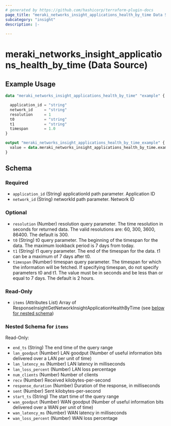 ```yaml
---
# generated by https://github.com/hashicorp/terraform-plugin-docs
page_title: "meraki_networks_insight_applications_health_by_time Data Source - terraform-provider-meraki"
subcategory: "insight"
description: |-
  
---
```


# meraki_networks_insight_applications_health_by_time (Data Source)



## Example Usage

```terraform
data "meraki_networks_insight_applications_health_by_time" "example" {

  application_id = "string"
  network_id     = "string"
  resolution     = 1
  t0             = "string"
  t1             = "string"
  timespan       = 1.0
}

output "meraki_networks_insight_applications_health_by_time_example" {
  value = data.meraki_networks_insight_applications_health_by_time.example.items
}
```

<!-- schema generated by tfplugindocs -->
## Schema

### Required

- `application_id` (String) applicationId path parameter. Application ID
- `network_id` (String) networkId path parameter. Network ID

### Optional

- `resolution` (Number) resolution query parameter. The time resolution in seconds for returned data. The valid resolutions are: 60, 300, 3600, 86400. The default is 300.
- `t0` (String) t0 query parameter. The beginning of the timespan for the data. The maximum lookback period is 7 days from today.
- `t1` (String) t1 query parameter. The end of the timespan for the data. t1 can be a maximum of 7 days after t0.
- `timespan` (Number) timespan query parameter. The timespan for which the information will be fetched. If specifying timespan, do not specify parameters t0 and t1. The value must be in seconds and be less than or equal to 7 days. The default is 2 hours.

### Read-Only

- `items` (Attributes List) Array of ResponseInsightGetNetworkInsightApplicationHealthByTime (see [below for nested schema](#nestedatt--items))

<a id="nestedatt--items"></a>
### Nested Schema for `items`

Read-Only:

- `end_ts` (String) The end time of the query range
- `lan_goodput` (Number) LAN goodput (Number of useful information bits delivered over a LAN per unit of time)
- `lan_latency_ms` (Number) LAN latency in milliseconds
- `lan_loss_percent` (Number) LAN loss percentage
- `num_clients` (Number) Number of clients
- `recv` (Number) Received kilobytes-per-second
- `response_duration` (Number) Duration of the response, in milliseconds
- `sent` (Number) Sent kilobytes-per-second
- `start_ts` (String) The start time of the query range
- `wan_goodput` (Number) WAN goodput (Number of useful information bits delivered over a WAN per unit of time)
- `wan_latency_ms` (Number) WAN latency in milliseconds
- `wan_loss_percent` (Number) WAN loss percentage
